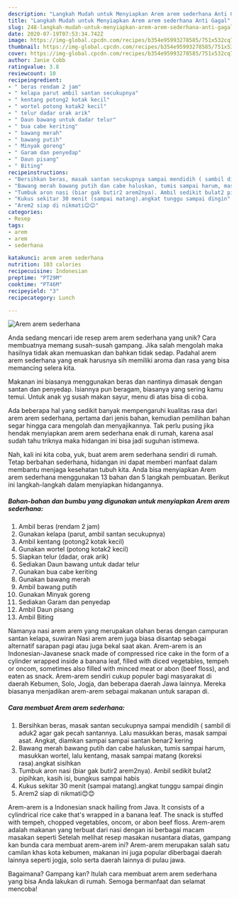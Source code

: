 ```yaml
---
description: "Langkah Mudah untuk Menyiapkan Arem arem sederhana Anti Gagal"
title: "Langkah Mudah untuk Menyiapkan Arem arem sederhana Anti Gagal"
slug: 248-langkah-mudah-untuk-menyiapkan-arem-arem-sederhana-anti-gagal
date: 2020-07-19T07:53:34.742Z
image: https://img-global.cpcdn.com/recipes/b354e95993278585/751x532cq70/arem-arem-sederhana-foto-resep-utama.jpg
thumbnail: https://img-global.cpcdn.com/recipes/b354e95993278585/751x532cq70/arem-arem-sederhana-foto-resep-utama.jpg
cover: https://img-global.cpcdn.com/recipes/b354e95993278585/751x532cq70/arem-arem-sederhana-foto-resep-utama.jpg
author: Janie Cobb
ratingvalue: 3.8
reviewcount: 10
recipeingredient:
- " beras rendam 2 jam"
- " kelapa parut ambil santan secukupnya"
- " kentang potong2 kotak kecil"
- " wortel potong kotak2 kecil"
- " telur dadar orak arik"
- " Daun bawang untuk dadar telur"
- " bua cabe keriting"
- " bawang merah"
- " bawang putih"
- " Minyak goreng"
- " Garam dan penyedap"
- " Daun pisang"
- " Biting"
recipeinstructions:
- "Bersihkan beras, masak santan secukupnya sampai mendidih ( sambil di aduk2 agar gak pecah santannya. Lalu masukkan beras, masak sampai asat. Angkat, diamkan sampai sampai santan benar2 kering"
- "Bawang merah bawang putih dan cabe haluskan, tumis sampai harum, masukkan wortel, lalu kentang, masak sampai matang (koreksi rasa).angkat sisihkan"
- "Tumbuk aron nasi (biar gak butir2 arem2nya). Ambil sedikit bulat2 pipihkan, kasih isi, bungkus sampai habis"
- "Kukus sekitar 30 menit (sampai matang).angkat tunggu sampai dingin"
- "Arem2 siap di nikmati😊😊"
categories:
- Resep
tags:
- arem
- arem
- sederhana

katakunci: arem arem sederhana 
nutrition: 103 calories
recipecuisine: Indonesian
preptime: "PT29M"
cooktime: "PT46M"
recipeyield: "3"
recipecategory: Lunch

---
```



![Arem arem sederhana](https://img-global.cpcdn.com/recipes/b354e95993278585/751x532cq70/arem-arem-sederhana-foto-resep-utama.jpg)

Anda sedang mencari ide resep arem arem sederhana yang unik? Cara membuatnya memang susah-susah gampang. Jika salah mengolah maka hasilnya tidak akan memuaskan dan bahkan tidak sedap. Padahal arem arem sederhana yang enak harusnya sih memiliki aroma dan rasa yang bisa memancing selera kita.

Makanan ini biasanya menggunakan beras dan nantinya dimasak dengan santan dan penyedap. Isiannya pun beragam, biasanya yang sering kamu temui. Untuk anak yg susah makan sayur, menu di atas bisa di coba.

Ada beberapa hal yang sedikit banyak mempengaruhi kualitas rasa dari arem arem sederhana, pertama dari jenis bahan, kemudian pemilihan bahan segar hingga cara mengolah dan menyajikannya. Tak perlu pusing jika hendak menyiapkan arem arem sederhana enak di rumah, karena asal sudah tahu triknya maka hidangan ini bisa jadi suguhan istimewa.


Nah, kali ini kita coba, yuk, buat arem arem sederhana sendiri di rumah. Tetap berbahan sederhana, hidangan ini dapat memberi manfaat dalam membantu menjaga kesehatan tubuh kita. Anda bisa menyiapkan Arem arem sederhana menggunakan 13 bahan dan 5 langkah pembuatan. Berikut ini langkah-langkah dalam menyiapkan hidangannya.

<!--inarticleads1-->

##### Bahan-bahan dan bumbu yang digunakan untuk menyiapkan Arem arem sederhana:

1. Ambil  beras (rendam 2 jam)
1. Gunakan  kelapa (parut, ambil santan secukupnya)
1. Ambil  kentang (potong2 kotak kecil)
1. Gunakan  wortel (potong kotak2 kecil)
1. Siapkan  telur (dadar, orak arik)
1. Sediakan  Daun bawang untuk dadar telur
1. Gunakan  bua cabe keriting
1. Gunakan  bawang merah
1. Ambil  bawang putih
1. Gunakan  Minyak goreng
1. Sediakan  Garam dan penyedap
1. Ambil  Daun pisang
1. Ambil  Biting


Namanya nasi arem arem yang merupakan olahan beras dengan campuran santan kelapa, suwiran Nasi arem arem juga biasa disantap sebagai alternatif sarapan pagi atau juga bekal saat akan. Arem-arem is an Indonesian-Javanese snack made of compressed rice cake in the form of a cylinder wrapped inside a banana leaf, filled with diced vegetables, tempeh or oncom, sometimes also filled with minced meat or abon (beef floss), and eaten as snack. Arem-arem sendiri cukup populer bagi masyarakat di daerah Kebumen, Solo, Jogja, dan beberapa daerah Jawa lainnya. Mereka biasanya menjadikan arem-arem sebagai makanan untuk sarapan di. 

<!--inarticleads2-->

##### Cara membuat Arem arem sederhana:

1. Bersihkan beras, masak santan secukupnya sampai mendidih ( sambil di aduk2 agar gak pecah santannya. Lalu masukkan beras, masak sampai asat. Angkat, diamkan sampai sampai santan benar2 kering
1. Bawang merah bawang putih dan cabe haluskan, tumis sampai harum, masukkan wortel, lalu kentang, masak sampai matang (koreksi rasa).angkat sisihkan
1. Tumbuk aron nasi (biar gak butir2 arem2nya). Ambil sedikit bulat2 pipihkan, kasih isi, bungkus sampai habis
1. Kukus sekitar 30 menit (sampai matang).angkat tunggu sampai dingin
1. Arem2 siap di nikmati😊😊


Arem-arem is a Indonesian snack hailing from Java. It consists of a cylindrical rice cake that&#39;s wrapped in a banana leaf. The snack is stuffed with tempeh, chopped vegetables, oncom, or abon beef floss. Arem-arem adalah makanan yang terbuat dari nasi dengan isi berbagai macam masakan seperti Setelah melihat resep masakan nusantara diatas, gampang kan bunda cara membuat arem-arem ini? Arem-arem merupakan salah satu camilan khas kota kebumen, makanan ini juga popular diberbagai daerah lainnya seperti jogja, solo serta daerah lainnya di pulau jawa. 

Bagaimana? Gampang kan? Itulah cara membuat arem arem sederhana yang bisa Anda lakukan di rumah. Semoga bermanfaat dan selamat mencoba!
